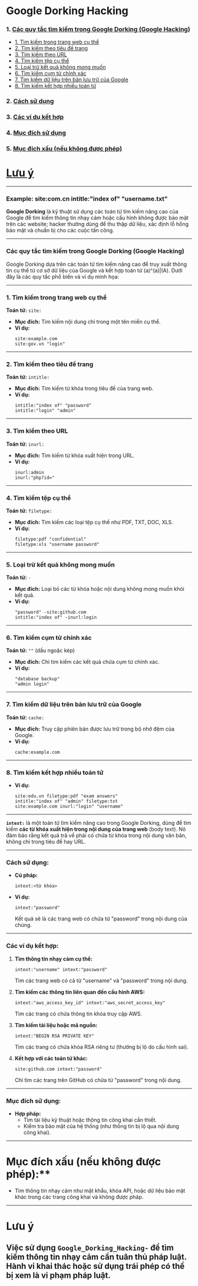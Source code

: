 
# Google Dorking Hacking
### 1. [Các quy tắc tìm kiếm trong Google Dorking (Google Hacking)](#các-quy-tắc-tìm-kiếm-trong-google-dorking-google-hacking)

  - [1. Tìm kiếm trong trang web cụ thể](#1-tìm-kiếm-trong-trang-web-cụ-thể)
  - [2. Tìm kiếm theo tiêu đề trang](#2-tìm-kiếm-theo-tiêu-đề-trang)
  - [3. Tìm kiếm theo URL](#3-tìm-kiếm-theo-url)
  - [4. Tìm kiếm tệp cụ thể](#4-tìm-kiếm-tệp-cụ-thể)
  - [5. Loại trừ kết quả không mong muốn](#5-loại-trừ-kết-quả-không-mong-muốn)
  - [6. Tìm kiếm cụm từ chính xác](#6-tìm-kiếm-cụm-từ-chính-xác)
  - [7. Tìm kiếm dữ liệu trên bản lưu trữ của Google](#7-tìm-kiếm-dữ-liệu-trên-bản-lưu-trữ-của-google)
  - [8. Tìm kiếm kết hợp nhiều toán tử](#8-tìm-kiếm-kết-hợp-nhiều-toán-tử)
### 2. [Cách sử dụng](#cách-sử-dụng)
### 3. [Các ví dụ kết hợp](#các-ví-dụ-kết-hợp)
### 4. [Mục đích sử dụng](#mục-đích-sử-dụng)
### 5. [Mục đích xấu (nếu không được phép)](#mục-đích-xấu-nếu-không-được-phép)
# [Lưu ý](#Lưu-ý)

---
### Example: site:com.cn intitle:"index of" "username.txt"
**Google Dorking** là kỹ thuật sử dụng các toán tử tìm kiếm nâng cao của Google để tìm kiếm thông tin nhạy cảm hoặc cấu hình không được bảo mật trên các website; hacker thường dùng để thu thập dữ liệu, xác định lỗ hổng bảo mật và chuẩn bị cho các cuộc tấn công.

---
### Các quy tắc tìm kiếm trong Google Dorking (Google Hacking)

Google Dorking dựa trên các toán tử tìm kiếm nâng cao để truy xuất thông tin cụ thể từ cơ sở dữ liệu của Google và kết hợp toán tử (a)^(a)|(A). 
Dưới đây là các quy tắc phổ biến và ví dụ minh họa:

---

### 1. **Tìm kiếm trong trang web cụ thể**  
**Toán tử:** `site:`  
- **Mục đích:** Tìm kiếm nội dung chỉ trong một tên miền cụ thể.  
- **Ví dụ:**  
  ```
  site:example.com
  site:gov.vn "login"
  ```

---

### 2. **Tìm kiếm theo tiêu đề trang**  
**Toán tử:** `intitle:`  
- **Mục đích:** Tìm kiếm từ khóa trong tiêu đề của trang web.  
- **Ví dụ:**  
  ```
  intitle:"index of" "password"
  intitle:"login" "admin"
  ```

---

### 3. **Tìm kiếm theo URL**  
**Toán tử:** `inurl:`  
- **Mục đích:** Tìm kiếm từ khóa xuất hiện trong URL.  
- **Ví dụ:**  
  ```
  inurl:admin
  inurl:"php?id="
  ```

---

### 4. **Tìm kiếm tệp cụ thể**  
**Toán tử:** `filetype:`  
- **Mục đích:** Tìm kiếm các loại tệp cụ thể như PDF, TXT, DOC, XLS.  
- **Ví dụ:**  
  ```
  filetype:pdf "confidential"
  filetype:xls "username password"
  ```

---

### 5. **Loại trừ kết quả không mong muốn**  
**Toán tử:** `-`  
- **Mục đích:** Loại bỏ các từ khóa hoặc nội dung không mong muốn khỏi kết quả.  
- **Ví dụ:**  
  ```
  "password" -site:github.com
  intitle:"index of" -inurl:login
  ```

---

### 6. **Tìm kiếm cụm từ chính xác**  
**Toán tử:** `""` (dấu ngoặc kép)  
- **Mục đích:** Chỉ tìm kiếm các kết quả chứa cụm từ chính xác.  
- **Ví dụ:**  
  ```
  "database backup"
  "admin login"
  ```

---

### 7. **Tìm kiếm dữ liệu trên bản lưu trữ của Google**  
**Toán tử:** `cache:`  
- **Mục đích:** Truy cập phiên bản được lưu trữ trong bộ nhớ đệm của Google.  
- **Ví dụ:**  
  ```
  cache:example.com
  ```

---

### 8. **Tìm kiếm kết hợp nhiều toán tử**  
- **Ví dụ:**  
  ```
  site:edu.vn filetype:pdf "exam answers"
  intitle:"index of" "admin" filetype:txt
  site:example.com inurl:"login" "username"
  ```

---

**`intext:`** là một toán tử tìm kiếm nâng cao trong Google Dorking, dùng để tìm kiếm **các từ khóa xuất hiện trong nội dung của trang web** (body text). Nó đảm bảo rằng kết quả trả về phải có chứa từ khóa trong nội dung văn bản, không chỉ trong tiêu đề hay URL.

---

### Cách sử dụng:
- **Cú pháp:**  
  ```
  intext:<từ khóa>
  ```
- **Ví dụ:**  
  ```
  intext:"password"
  ```
  Kết quả sẽ là các trang web có chứa từ "password" trong nội dung của chúng.

---

### Các ví dụ kết hợp:
1. **Tìm thông tin nhạy cảm cụ thể:**  
   ```
   intext:"username" intext:"password"
   ```
   Tìm các trang web có cả từ "username" và "password" trong nội dung.

2. **Tìm kiếm các thông tin liên quan đến cấu hình AWS:**  
   ```
   intext:"aws_access_key_id" intext:"aws_secret_access_key"
   ```
   Tìm các trang có chứa thông tin khóa truy cập AWS.

3. **Tìm kiếm tài liệu hoặc mã nguồn:**  
   ```
   intext:"BEGIN RSA PRIVATE KEY"
   ```
   Tìm các trang có chứa khóa RSA riêng tư (thường bị lộ do cấu hình sai).

4. **Kết hợp với các toán tử khác:**  
   ```
   site:github.com intext:"password"
   ```
   Chỉ tìm các trang trên GitHub có chứa từ "password" trong nội dung.

---

### Mục đích sử dụng:
- **Hợp pháp:**  
  - Tìm tài liệu kỹ thuật hoặc thông tin công khai cần thiết.
  - Kiểm tra bảo mật của hệ thống (như thông tin bị lộ qua nội dung công khai).

---
# Mục đích xấu (nếu không được phép):**  
  - Tìm thông tin nhạy cảm như mật khẩu, khóa API, hoặc dữ liệu bảo mật khác trong các trang công khai và không được pháp.

---

# Lưu ý 
## Việc sử dụng `Google_Dorking_Hacking-` để tìm kiếm thông tin nhạy cảm cần tuân thủ pháp luật. Hành vi khai thác hoặc sử dụng trái phép có thể bị xem là vi phạm pháp luật.
